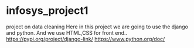 # infosys_project1
project on data cleaning
Here in this project we are going to use the django and python. And we use HTML,CSS for front end..
https://pypi.org/project/django-link/
https://www.python.org/doc/
